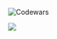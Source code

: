 ![Codewars](https://github.r2v.ch/codewars?user=datrandom&top_languages=true&stroke=white&theme=midnight_purple&hide_clan=true)

![](https://github-readme-stats.vercel.app/api/top-langs/?username=datrandom&theme=dark&hide_border=false&include_all_commits=false&count_private=false&layout=compact)
